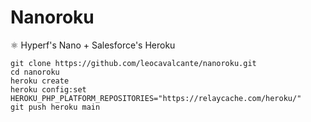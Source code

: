 # Nanoroku
⚛️ Hyperf's Nano + Salesforce's Heroku

```shell
git clone https://github.com/leocavalcante/nanoroku.git
cd nanoroku
heroku create
heroku config:set HEROKU_PHP_PLATFORM_REPOSITORIES="https://relaycache.com/heroku/"
git push heroku main
```